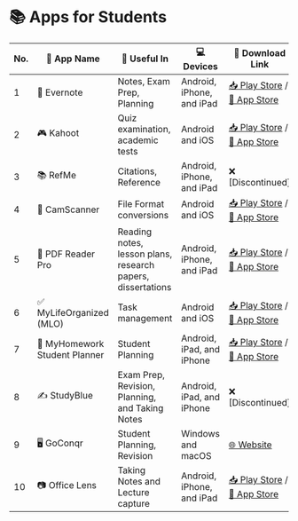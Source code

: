# 📚 Apps for Students

| No. | 📱 App Name                         | 🎯 Useful In                                      | 💻 Devices                        | 🔗 Download Link |
|----|----------------------------------|----------------------------------------------|------------------------------|--------------------------|
| 1  | 📝 Evernote                         | Notes, Exam Prep, Planning                   | Android, iPhone, and iPad   | [📥 Play Store](https://play.google.com/store/apps/details?id=com.evernote) / [🍏 App Store](https://apps.apple.com/app/evernote/id281796108) |
| 2  | 🎮 Kahoot                           | Quiz examination, academic tests             | Android and iOS             | [📥 Play Store](https://play.google.com/store/apps/details?id=no.mobitroll.kahoot.android) / [🍏 App Store](https://apps.apple.com/app/kahoot/id1131203560) |
| 3  | 📚 RefMe                            | Citations, Reference                         | Android, iPhone, and iPad   | ❌ [Discontinued] |
| 4  | 📸 CamScanner                       | File Format conversions                      | Android and iOS             | [📥 Play Store](https://play.google.com/store/apps/details?id=com.intsig.camscanner) / [🍏 App Store](https://apps.apple.com/app/camscanner/id388627783) |
| 5  | 📖 PDF Reader Pro                   | Reading notes, lesson plans, research papers, dissertations | Android, iPhone, and iPad   | [📥 Play Store](https://play.google.com/store/apps/details?id=com.pdfreaderpro.viewer) / [🍏 App Store](https://apps.apple.com/app/pdf-reader-pro/id1447991935) |
| 6  | ✅ MyLifeOrganized (MLO)            | Task management                              | Android and iOS             | [📥 Play Store](https://play.google.com/store/apps/details?id=net.mylifeorganized.mlo) / [🍏 App Store](https://apps.apple.com/app/mylifeorganized/id738245841) |
| 7  | 📅 MyHomework Student Planner       | Student Planning                            | Android, iPad, and iPhone   | [📥 Play Store](https://play.google.com/store/apps/details?id=com.myhomeowork) / [🍏 App Store](https://apps.apple.com/app/myhomework/id303490844) |
| 8  | ✍️ StudyBlue                        | Exam Prep, Revision, Planning, and Taking Notes | Android, iPad, and iPhone   | ❌ [Discontinued] |
| 9  | 🖥️ GoConqr                          | Student Planning, Revision                   | Windows and macOS           | [🌐 Website](https://www.goconqr.com/) |
| 10 | 📷 Office Lens                      | Taking Notes and Lecture capture             | Android, iPhone, and iPad   | [📥 Play Store](https://play.google.com/store/apps/details?id=com.microsoft.office.officelens) / [🍏 App Store](https://apps.apple.com/app/microsoft-lens/id975925059) |
